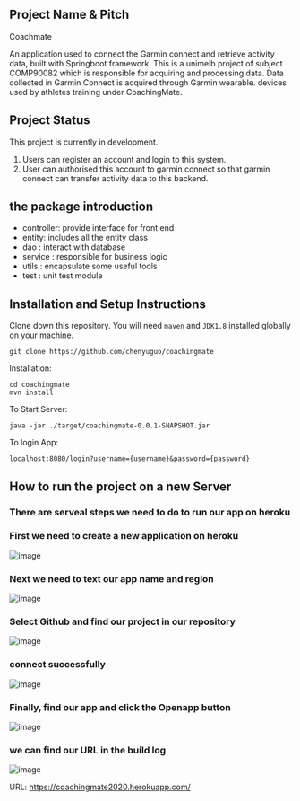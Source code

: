 ## Project Name & Pitch 
Coachmate

An application used to connect the Garmin connect and retrieve activity data, built with Springboot framework.
This is a unimelb project of subject COMP90082 which is responsible for acquiring and processing data.
 Data collected in Garmin Connect is acquired through Garmin wearable. devices used by athletes training under CoachingMate.

## Project Status

This project is currently in development. 
1. Users can register an account and login to this system. 
2. User can authorised this account to garmin connect so that garmin connect can transfer activity data to this backend.

## the package introduction
 
- controller: provide interface for front end
- entity: includes all the entity class
- dao : interact with database
- service : responsible for business logic
- utils : encapsulate some useful tools
- test : unit test module

## Installation and Setup Instructions

Clone down this repository. You will need `maven` and `JDK1.8` installed globally on your machine.  

`git clone https://github.com/chenyuguo/coachingmate`

Installation:

`cd coachingmate` <br>
`mvn install`  

To Start Server:

`java -jar ./target/coachingmate-0.0.1-SNAPSHOT.jar`  

To login App:

`localhost:8080/login?username={username}&password={password}`  
## How to run the project on a new Server
### There are serveal steps we need to do to run our app on heroku
### First we need to create a new application on heroku
![image](https://github.com/chenyuguo/coachingmate/blob/master/Resources/runonserver/picture/pic/1newApp.jpg)

### Next we need to text our app name and region
![image](https://github.com/chenyuguo/coachingmate/blob/master/Resources/runonserver/picture/pic/2newCreate.jpg)

### Select Github and find our project in our repository
![image](https://github.com/chenyuguo/coachingmate/blob/master/Resources/runonserver/picture/pic/3connect.jpg)

### connect successfully
![image](https://github.com/chenyuguo/coachingmate/blob/master/Resources/runonserver/picture/pic/4success.jpg)

### Finally, find our app and click the Openapp button
![image](https://github.com/chenyuguo/coachingmate/blob/master/Resources/runonserver/picture/pic/5open.jpg)

### we can find our URL in the build log
![image](https://github.com/chenyuguo/coachingmate/blob/master/Resources/runonserver/picture/pic/6.jpg)

URL: <https://coachingmate2020.herokuapp.com/>



